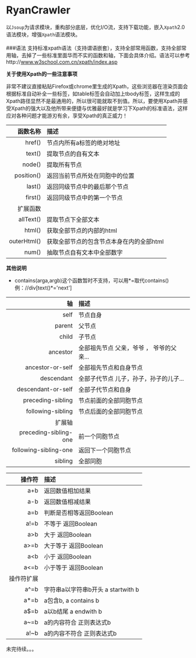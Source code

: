 # RyanCrawler
以`Jsoup`为请求模块，重构部分底层，优化I/O流，支持下载功能，嵌入`Xpath`2.0语法模块，增强`Xpath`语法模块。  
<br>
###语法
支持标准xpath语法（支持谓语嵌套），支持全部常用函数，支持全部常用轴，去掉了一些标准里面华而不实的函数和轴，下面会具体介绍。语法可以参考http://www.w3school.com.cn/xpath/index.asp

**关于使用Xpath的一些注意事项**

非常不建议直接粘贴Firefox或chrome里生成的Xpath，这些浏览器在渲染页面会根据标准自动补全一些标签，如table标签会自动加上tbody标签，这样生成的Xpath路径显然不是最通用的，所以很可能就取不到值。所以，要使用Xpath并感受Xpath的强大以及他所带来便捷与优雅最好就是学习下Xpath的标准语法，这样应对各种问题才能游刃有余，享受Xpath的真正威力！

|函数名称|描述|
|------:|:------|
|href()|节点内所有a标签的绝对地址|
|text()|提取节点的自有文本|
|node()|提取所有节点|
|position()|返回当前节点所处在同胞中的位置|
|last()|返回同级节点中的最后那个节点|
|first()|返回同级节点中的第一个节点|
|扩展函数||
|allText()|提取节点下全部文本|
|html()|获取全部节点的内部的html|
|outerHtml()|获取全部节点的包含节点本身在内的全部html|
|num()|抽取节点自有文本中全部数字|  

**其他说明**

- contains(arga,argb)这个函数暂时不支持，可以用\*=取代contains() 例：//div[text()\*='next']

|轴|描述|  
|------:|:------|
|self|节点自身|
|parent|父节点|
|child|子节点|
|ancestor|全部祖先节点 父亲，爷爷 ， 爷爷的父亲...|
|ancestor-or-self|全部祖先节点和自身节点|
|descendant|全部子代节点 儿子，孙子，孙子的儿子...|
|descendant-or-self|全部子代节点和自身|
|preceding-sibling|节点前面的全部同胞节点|
|following-sibling|节点后面的全部同胞节点|
|扩展轴||
|preceding-sibling-one|前一个同胞节点|
|following-sibling-one|返回下一个同胞节点|
|sibling|全部同胞|  

|操作符|描述|
|------:|:------|
|a+b|返回数值相加结果|
|a-b|返回数值相减结果|
|a=b|判断是否相等返回Boolean|
|a!=b|不等于 返回Boolean|
|a&gt;b|大于 返回Boolean|
|a>=b|大于等于 返回Boolean|
|a&lt;b|小于 返回Boolean|
|a<=b|小于等于 返回Boolean|
|操作符扩展||
|a^=b|字符串a以字符串b开头 a startwith b|
|a*=b|a包含b, a contains b|
|a$=b|a以b结尾 a endwith b|
|a~=b|a的内容符合 正则表达式b|
|a!~b|a的内容不符合 正则表达式b|
未完待续。。。